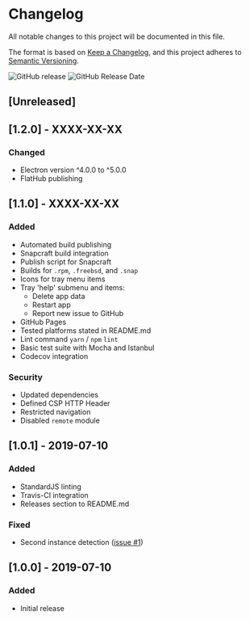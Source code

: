 # Changelog

All notable changes to this project will be documented in this file.

The format is based on [Keep a Changelog](https://keepachangelog.com/en/1.0.0/),
and this project adheres to [Semantic Versioning](https://semver.org/spec/v2.0.0.html).

![GitHub release](https://img.shields.io/github/release/vjba/whatstron.svg)
![GitHub Release Date](https://img.shields.io/github/release-date/vjba/whatstron.svg)

## [Unreleased]

## [1.2.0] - XXXX-XX-XX

### Changed

- Electron version ^4.0.0 to ^5.0.0
- FlatHub publishing

## [1.1.0] - XXXX-XX-XX

### Added

- Automated build publishing
- Snapcraft build integration
- Publish script for Snapcraft
- Builds for `.rpm`, `.freebsd`, and `.snap`
- Icons for tray menu items
- Tray 'help' submenu and items:
  - Delete app data
  - Restart app
  - Report new issue to GitHub
- GitHub Pages
- Tested platforms stated in README.md
- Lint command `yarn` / `npm` `lint`
- Basic test suite with Mocha and Istanbul
- Codecov integration

### Security

- Updated dependencies
- Defined CSP HTTP Header
- Restricted navigation
- Disabled `remote` module

## [1.0.1] - 2019-07-10

### Added

- StandardJS linting
- Travis-CI integration
- Releases section to README.md

### Fixed

- Second instance detection ([issue #1](https://github.com/vjba/whatstron/issues/1))

## [1.0.0] - 2019-07-10

### Added

- Initial release
